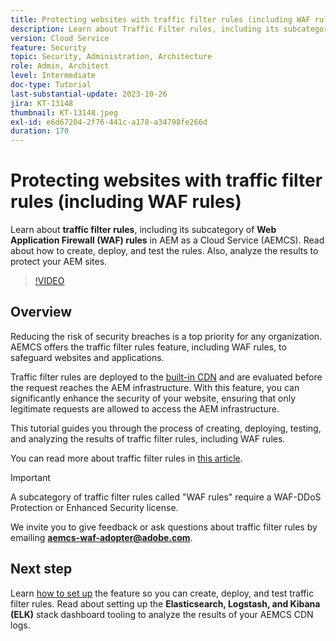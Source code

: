 ```yaml
---
title: Protecting websites with traffic filter rules (including WAF rules)
description: Learn about Traffic Filter rules, including its subcategory of Web Application Firewall (WAF) rules. How to create, deploy, and test the rules. Also, analyze the results to protect your AEM sites.
version: Cloud Service
feature: Security
topic: Security, Administration, Architecture
role: Admin, Architect
level: Intermediate
doc-type: Tutorial
last-substantial-update: 2023-10-26
jira: KT-13148
thumbnail: KT-13148.jpeg
exl-id: e6d67204-2f76-441c-a178-a34798fe266d
duration: 170
---
```

# Protecting websites with traffic filter rules (including WAF rules)

Learn about **traffic filter rules**, including its subcategory of **Web Application Firewall (WAF) rules** in AEM as a Cloud Service (AEMCS). Read about how to create, deploy, and test the rules. Also, analyze the results to protect your AEM sites.

>[!VIDEO](https://video.tv.adobe.com/v/3425401?quality=12&learn=on)

## Overview

Reducing the risk of security breaches is a top priority for any organization. AEMCS offers the traffic filter rules feature, including WAF rules, to safeguard websites and applications.

Traffic filter rules are deployed to the [built-in CDN](https://experienceleague.adobe.com/docs/experience-manager-cloud-service/content/implementing/content-delivery/cdn.html) and are evaluated before the request reaches the AEM infrastructure. With this feature, you can significantly enhance the security of your website, ensuring that only legitimate requests are allowed to access the AEM infrastructure.

This tutorial guides you through the process of creating, deploying, testing, and analyzing the results of traffic filter rules, including WAF rules. 

You can read more about traffic filter rules in [this article](https://experienceleague.adobe.com/docs/experience-manager-cloud-service/content/security/traffic-filter-rules-including-waf.html?lang=en).

>[!IMPORTANT]
>
> A subcategory of traffic filter rules called "WAF rules" require a WAF-DDoS Protection or Enhanced Security license.

We invite you to give feedback or ask questions about traffic filter rules by emailing **aemcs-waf-adopter@adobe.com**.

## Next step

Learn [how to set up](./how-to-setup.md) the feature so you can create, deploy, and test traffic filter rules. Read about setting up the **Elasticsearch, Logstash, and Kibana (ELK)** stack dashboard tooling to analyze the results of your AEMCS CDN logs.


